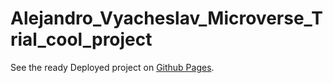 # Alejandro_Vyacheslav_Microverse_Trial_cool_project

See the ready Deployed project on [ Github Pages](https://hacking-nassa-with-html.github.io/Alejandro_Vyacheslav_Microverse_Trial_cool_project/).